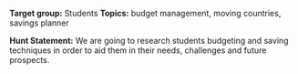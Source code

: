 **Target group:** Students      **Topics:** budget management, moving countries, savings planner

**Hunt Statement:** We are going to research students budgeting and saving techniques in order to aid them in their needs, challenges and future prospects.
